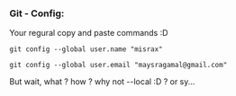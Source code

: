### Git - Config:

Your regural copy and paste commands :D 

`git config --global user.name "misrax"`

`git config --global user.email "maysragamal@gmail.com"`

But wait, what ? how ? why not --local :D ? or sy...
